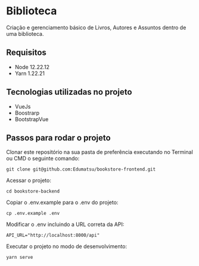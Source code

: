 # Biblioteca
Criação e gerenciamento básico de Livros, Autores e Assuntos dentro de uma biblioteca.

## Requisitos
- Node 12.22.12
- Yarn 1.22.21

## Tecnologias utilizadas no projeto
- VueJs
- Boostrarp
- BootstrapVue

## Passos para rodar o projeto

Clonar este repositório na sua pasta de preferência executando no Terminal ou CMD o seguinte comando:

```console
git clone git@github.com:Edumatsu/bookstore-frontend.git
```

Acessar o projeto:
```console
cd bookstore-backend
```

Copiar o .env.example para o .env do projeto:
```console
cp .env.example .env
```

Modificar o .env incluindo a URL correta da API:
```console
API_URL="http://localhost:8000/api"
```

Executar o projeto no modo de desenvolvimento:
```console
yarn serve
```